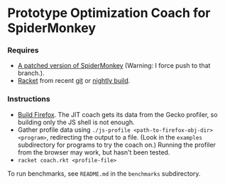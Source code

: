 Prototype Optimization Coach for SpiderMonkey
=============================================

### Requires
* [A patched version of SpiderMonkey](https://github.com/stamourv/gecko-dev/tree/profiler-opt-info) (Warning: I force push to that branch.).
* [Racket](http://racket-lang.org) from recent [git](http://github.com/plt/racket/) or [nightly build](http://www.cs.utah.edu/plt/snapshots/).

### Instructions
* [Build Firefox](https://developer.mozilla.org/en-US/docs/Simple_Firefox_build).
  The JIT coach gets its data from the Gecko profiler, so building only the JS
  shell is not enough.
* Gather profile data using `./js-profile <path-to-firefox-obj-dir> <program>`,
  redirecting the output to a file.
  (Look in the `examples` subdirectory for programs to try the coach on.)
  Running the profiler from the browser may work, but hasn't been tested.
* `racket coach.rkt <profile-file>`

To run benchmarks, see `README.md` in the `benchmarks` subdirectory.
